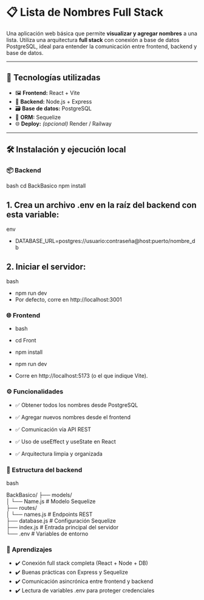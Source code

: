 # 📋 Lista de Nombres Full Stack

Una aplicación web básica que permite **visualizar y agregar nombres** a una lista. Utiliza una arquitectura **full stack** con conexión a base de datos PostgreSQL, ideal para entender la comunicación entre frontend, backend y base de datos.

---

## 🚀 Tecnologías utilizadas

- 🖼️ **Frontend:** React + Vite  
- 🧠 **Backend:** Node.js + Express  
- 🗃️ **Base de datos:** PostgreSQL  
- 🔗 **ORM:** Sequelize  
- 🌐 **Deploy:** *(opcional)* Render / Railway

---

## 🛠️ Instalación y ejecución local

### 📦 Backend

bash
cd BackBasico
npm install


## 1. Crea un archivo .env en la raíz del backend con esta variable:

env

- DATABASE_URL=postgres://usuario:contraseña@host:puerto/nombre_db

## 2. Iniciar el servidor:

bash

- npm run dev
- Por defecto, corre en http://localhost:3001

### 🌐 Frontend
- bash

- cd Front
- npm install
- npm run dev
- Corre en http://localhost:5173 (o el que indique Vite).

### ⚙️ Funcionalidades
- ✅ Obtener todos los nombres desde PostgreSQL

- ✅ Agregar nuevos nombres desde el frontend

- ✅ Comunicación vía API REST

- ✅ Uso de useEffect y useState en React

- ✅ Arquitectura limpia y organizada

### 📁 Estructura del backend
bash

BackBasico/
├── models/<br>
│   └── Name.js            # Modelo Sequelize<br>
├── routes/<br>
│   └── names.js           # Endpoints REST<br>
├── database.js            # Configuración Sequelize<br>
├── index.js               # Entrada principal del servidor<br>
└── .env                   # Variables de entorno<br>

### 🧠 Aprendizajes
- ✔️ Conexión full stack completa (React + Node + DB)
- ✔️ Buenas prácticas con Express y Sequelize
- ✔️ Comunicación asincrónica entre frontend y backend
- ✔️ Lectura de variables .env para proteger credenciales

